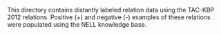 This directory contains distantly labeled relation data using the TAC-KBP 2012 relations. Positive (+) and negative (-) examples of these relations were populated using the NELL knowledge base.
